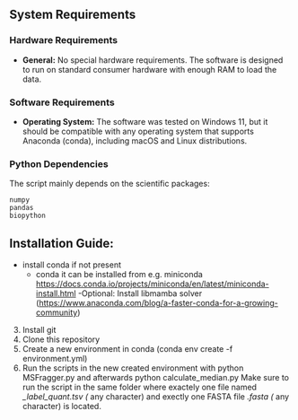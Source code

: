 ## System Requirements

### Hardware Requirements
- **General:** No special hardware requirements. The software is designed to run on standard consumer hardware with enough RAM to load the data.

### Software Requirements
- **Operating System:** The software was tested on Windows 11, but it should be compatible with any operating system that supports Anaconda (conda), including macOS and Linux distributions.

### Python Dependencies
The script mainly depends on the scientific packages:
```
numpy
pandas
biopython
```
## Installation Guide:
- install conda if not present
  - conda it can be installed from e.g. miniconda https://docs.conda.io/projects/miniconda/en/latest/miniconda-install.html
  -Optional: Install libmamba solver (https://www.anaconda.com/blog/a-faster-conda-for-a-growing-community)
 3. Install git
 4. Clone this repository
 5. Create a new environment in conda (conda env create -f environment.yml)
 6. Run the scripts in the new created environment with python MSFragger.py and afterwards python calculate_median.py
Make sure to run the script in the same folder where exactely one file named *_label_quant.tsv (* any character) and exectly one FASTA file *.fasta (* any character) is located.
